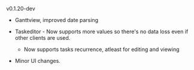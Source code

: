 v0.1.20-dev

- Ganttview, improved date parsing

- Taskeditor - Now supports more values so there's no data loss even if other clients are used.
    - Now supports tasks recurrence, atleast for editing and viewing

- Minor UI changes.


